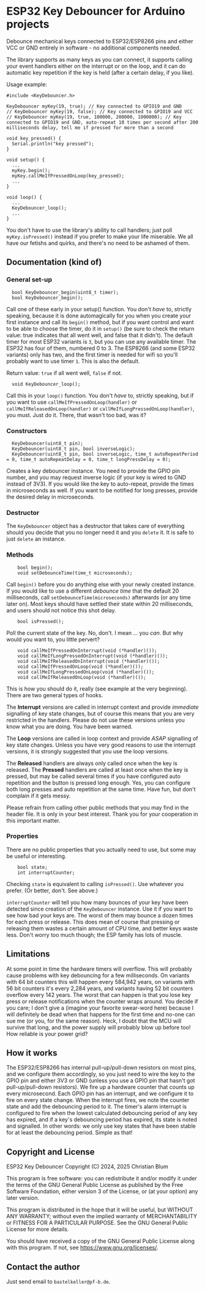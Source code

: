 # ESP32 Key Debouncer for Arduino projects
Debounce mechanical keys connected to ESP32/ESP8266 pins and either VCC or GND entirely in software - no additional components needed.

The library supports as many keys as you can connect, it supports calling your event handlers either on the interrupt or on the loop, and it can do automatic key repetition if the key is held (after a certain delay, if you like).

Usage example:

```
#include <KeyDebouncer.h>

KeyDebouncer myKey(19, true); // Key connected to GPIO19 and GND
// KeyDebouncer myKey(19, false); // Key connected to GPIO19 and VCC
// KeyDebouncer myKey(19, true, 100000, 200000, 1000000); // Key connected to GPIO19 and GND, auto-repeat 10 times per second after 200 milliseconds delay, tell me if pressed for more than a second

void key_pressed() {
  Serial.println("key pressed");
}

void setup() {
  ...
  myKey.begin();
  myKey.callMeIfPressedOnLoop(key_pressed);
  ...
}

void loop() {
  ...
  KeyDebouncer_loop();
  ...
}
```

You don't have to use the library's ability to call handlers; just poll `myKey.isPressed()` instead if you prefer to make your life miserable.
We all have our fetishs and quirks, and there's no need to be ashamed of them.

## Documentation (kind of)

### General set-up

```
  bool KeyDebouncer_begin(uint8_t timer);
  bool KeyDebouncer_begin();
```

Call one of these early in your setup() function. You don't _have_ to, strictly speaking, because it is done automagically for you
when you create your first instance and call its `begin()` method, but if you want control and want to be able to choose the
timer, do it in `setup()` (be sure to check the return value: true indicates that all went well, and false that it didn't).
The default timer for most ESP32 variants is `3`, but you can use any available timer. The ESP32 has four of them,
numbered 0 to 3. The ESP8266 (and some ESP32 variants) only has two, and the first timer is needed for wifi so you'll probably want to use timer `1`.
This is also the default.

Return value: `true` if all went well, `false` if not.

```
  void KeyDebouncer_loop();
```

Call this in your `loop()` function. You don't _have_ to, strictly speaking, but if you want to use `callMeIfPressedOnLoop(handler)`
or `callMeIfReleasedOnLoop(handler)` or `callMeIfLongPressedOnLoop(handler)`, you must. Just do it. There, that wasn't too bad, was it?

### Constructors

```
  KeyDebouncer(uint8_t pin);
  KeyDebouncer(uint8_t pin, bool inverseLogic);
  KeyDebouncer(uint8_t pin, bool inverseLogic, time_t autoRepeatPeriod = 0, time_t autoRepeatDelay = 0, time_t longPressDelay = 0);
```

Creates a key debouncer instance. You need to provide the GPIO pin number, and you may request inverse logic (if your key is wired to GND instead of 3V3).
If you would like the key to auto-repeat, provide the times in microseconds as well. If you want to be notified for long presses, provide the desired
delay in microseconds.

### Destructor

The `KeyDebouncer` object has a destructor that takes care of everything should you decide that you no longer need it and you `delete` it.
It is safe to just `delete` an instance.

### Methods

```
    bool begin();
    void setDebounceTime(time_t microseconds);
```

Call `begin()` before you do anything else with your newly created instance. If you would like to use a different _debounce time_ that the default 20 milliseconds, call `setDebounceTime(microseconds)` afterwards (or any time later on). Most keys should have settled their state within 20 milliseconds,
and users should not notice this shot delay.

```
    bool isPressed();
```

Poll the current state of the key. No, don't. I mean ... you _can_. But why would you want to, you little pervert?

```
    void callMeIfPressedOnInterrupt(void (*handler)());
    void callMeIfLongPressedOnInterrupt(void (*handler)());
    void callMeIfReleasedOnInterrupt(void (*handler)());
    void callMeIfPressedOnLoop(void (*handler)());
    void callMeIfLongPressedOnLoop(void (*handler)());
    void callMeIfReleasedOnLoop(void (*handler)());
```

This is how you should do it, really (see example at the very beginning). There are two general types of hooks.

The __Interrupt__ versions are called in interrupt context and provide _immediate_ signalling of key state changes,
but of course this means that you are very restricted in the handlers. Please do not use these versions unless you know what you are doing.
You have been warned.

The __Loop__ versions are called in loop context and provide _ASAP_ signalling of key state changes. Unless you have very good reasons
to use the interrupt versions, it is strongly suggested that you use the loop versions.

The __Released__ handlers are always only called once when the key is released. The __Pressed__ handlers are called at least once when the
key is pressed, but may be called several times if you have configured auto repetition and the button is pressed long enough. Yes, you can
configure both long presses and auto repetition at the same time. Have fun, but don't complain if it gets messy.

Please refrain from calling other public methods that you may find in the header file. It is only in your best interest.
Thank you for your cooperation in this important matter.

### Properties

There are no public properties that you actually need to use, but some may be useful or interesting.

```
    bool state;
    int interruptCounter;
```

Checking `state` is equivalent to calling `isPressed()`. Use whatever you prefer. (Or better, don't. See above.)

`interruptCounter` will tell you how many bounces of your key have been detected since creation of the `KeyDebouncer` instance.
Use it if you want to see how bad your keys are. The worst of them may bounce a dozen times for each press or release.
This does mean of course that pressing or releasing them wastes a certain amount of CPU time, and better keys waste less.
Don't worry too much though; the ESP family has lots of muscle.

## Limitations

At some point in time the hardware timers will overflow. This will probably cause problems with key debouncing for a few milliseconds.
On variants with 64 bit counters this will happen every 584,942 years, on variants with 56 bit counters it's every 2,284 years,
and variants having 52 bit counters overflow every 142 years. The worst that can happen is that you lose key press or release
notifications when the counter wraps around. You decide if you care; I don't give a (imagine your favorite swear-word here)
because I will definitely be dead when that happens for the first time and no-one can sue me (or you, for the same reason).
Heck, I doubt that the MCU will survive that long, and the power supply will probably blow up before too! How reliable is
your power grid?

## How it works

The ESP32/ESP8266 has internal pull-up/pull-down resistors on most pins, and we configure them accordingly, so
you just need to wire the key to the GPIO pin and either 3V3 or GND (unless you use a GPIO pin that hasn't got pull-up/pull-down
resistors). We fire up a hardware counter that counts up every microsecond. Each GPIO pin has an interrupt, and we configure it
to fire on every state change. When the interrupt fires, we note the counter state and add the debouncing period to it.
The timer's alarm interrupt is configured to fire when the lowest calculated debouncing period of any key has expired, and if
a key's debouncing period has expired, its state is noted and signalled. In other words: we only use key states that have
been stable for at least the debouncing period. Simple as that!

## Copyright and License

ESP32 Key Debouncer
Copyright (C) 2024, 2025 Christian Blum

This program is free software: you can redistribute it and/or modify
it under the terms of the GNU General Public License as published by
the Free Software Foundation, either version 3 of the License, or
(at your option) any later version.

This program is distributed in the hope that it will be useful,
but WITHOUT ANY WARRANTY; without even the implied warranty of
MERCHANTABILITY or FITNESS FOR A PARTICULAR PURPOSE.  See the
GNU General Public License for more details.

You should have received a copy of the GNU General Public License
along with this program.  If not, see <https://www.gnu.org/licenses/>.

## Contact the author

Just send email to `bastelkeller@pf-b.de`.

